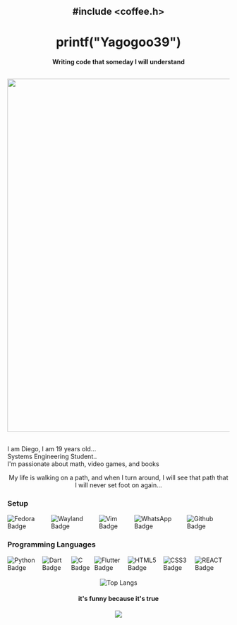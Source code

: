 <h2 align="center">#include &lt;coffee.h&gt;</h2>

<h1 align="center">printf("Yagogoo39")</h1>

<h4 align="center">Writing code that someday I will understand</h4>


 <div align="center" style="margin: 30px 0;">
        <img src="https://media2.giphy.com/media/v1.Y2lkPTc5MGI3NjExZWE1aTVlNmRnajQ0bzE1a2k4MGhvenJlZXg1b3d1Z3JsZDBjZm13ciZlcD12MV9pbnRlcm5hbF9naWZfYnlfaWQmY3Q9Zw/gH1jGsCnQBiFHWMFzh/giphy.gif" width="800">
    </div>



<p align="left">
  I am Diego, I am 19 years old... <br>
  Systems Engineering Student.. <br>
  I'm passionate about math, video games, and books <br>
</p>

<p align="center">
  My life is walking on a path, and when I turn around, I will see that path   that I will never set foot on again...  
</p>

<h3>Setup</h3>
<div style="display:flex">

  <img src="https://img.shields.io/badge/Fedora-51A2DA?logo=fedora&logoColor=000&style=for-the-badge" alt="Fedora Badge">
  
  <img src="https://img.shields.io/badge/Wayland-FFBC00?logo=wayland&logoColor=fff&style=for-the-badge" alt="Wayland Badge">

  <img src="https://img.shields.io/badge/Vim-019733?logo=vim&logoColor=fff&style=for-the-badge" alt="Vim Badge">
  
  <img src="https://img.shields.io/badge/WhatsApp-25D366?logo=whatsapp&logoColor=fff&style=for-the-badge" alt="WhatsApp Badge">

  <img src="https://img.shields.io/badge/Github-9E95B7?logo=github&logoColor=000&style=for-the-badge" alt="Github Badge">
</div>


<h3>Programming Languages </h3>
<div style="display:flex">
<img src="https://img.shields.io/badge/Python-3776AB?logo=python&logoColor=000&style=for-the-badge" alt="Python Badge">
  
<img src="https://img.shields.io/badge/Dart-0175C2?logo=dart&logoColor=fff&style=for-the-badge" alt="Dart Badge">

<img src="https://img.shields.io/badge/C-A8B9CC?logo=c&logoColor=fff&style=for-the-badge" alt="C Badge">

<img src="https://img.shields.io/badge/Flutter-02569B?logo=flutter&logoColor=000&style=for-the-badge" alt="Flutter Badge">

<img src="https://img.shields.io/badge/HTML5-E34F26?logo=html5&logoColor=000&style=for-the-badge" alt="HTML5 Badge">

<img src="https://img.shields.io/badge/CSS3-1572B6?logo=css3&logoColor=000&style=for-the-badge" alt="CSS3 Badge">

<img src="https://img.shields.io/badge/REACT-1572B6?logo=react&logoColor=000&style=for-the-badge" alt="REACT Badge">



<br>
</div>

<br>

<div align="center">
  <img src="https://github-readme-stats.vercel.app/api/top-langs/?username=Yagogo39&layout=pie&theme=dark" alt="Top Langs">
</div>


<div align="center">
  <h4>it's funny because it's true</h4>
  <img src="https://raw.githubusercontent.com/catppuccin/catppuccin/main/assets/footers/gray0_ctp_on_line.svg?sanitize=true">
</div>




